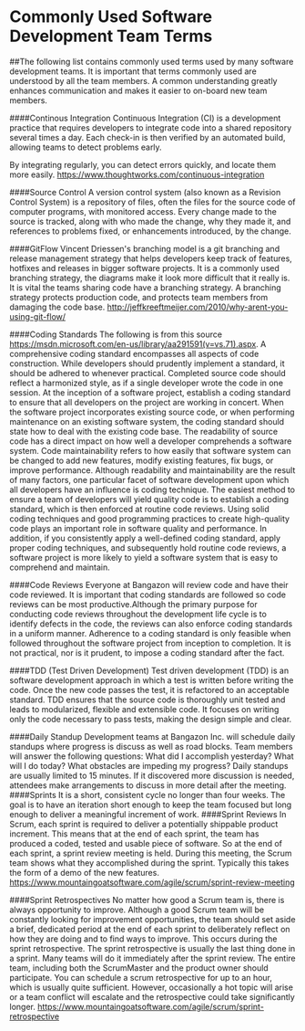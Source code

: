 # Commonly Used Software Development Team Terms

##The following list contains commonly used terms used by many software development teams. It is important that terms commonly used are understood by
all the team members. A common understanding greatly enhances communication and makes it easier to on-board new team members. 

####Continous Integration
Continuous Integration (CI) is a development practice that requires developers to integrate code into a shared repository several times a day. Each check-in is then verified by an automated build, allowing teams to detect problems early.

By integrating regularly, you can detect errors quickly, and locate them more easily. https://www.thoughtworks.com/continuous-integration

####Source Control
A version control system (also known as a Revision Control System) is a repository of files, often the files for the source code of computer programs, with monitored access. Every change made to the source is tracked, along with who made the change, why they made it, and references to problems fixed, or enhancements introduced, by the change.

####GitFlow
Vincent Driessen's branching model is a git branching and release management strategy that helps developers keep track of features,
hotfixes and releases in bigger software projects. It is a commonly used branching strategy, the diagrams make it look more difficult 
that it really is. It is vital the teams sharing code have a branching strategy. A branching strategy protects production code, and protects team
members from damaging the code base. http://jeffkreeftmeijer.com/2010/why-arent-you-using-git-flow/

####Coding Standards
The following is from this source https://msdn.microsoft.com/en-us/library/aa291591(v=vs.71).aspx. A comprehensive coding standard encompasses all aspects of code construction. While developers should prudently implement a standard, it should be adhered to whenever practical. Completed source code should reflect a harmonized style, as if a single developer wrote the code in one session. At the inception of a software project, establish a coding standard to ensure that all developers on the project are working in concert. When the software project incorporates existing source code, or when performing maintenance on an existing software system, the coding standard should state how to deal with the existing code base.
The readability of source code has a direct impact on how well a developer comprehends a software system. Code maintainability refers to how easily that software system can be changed to add new features, modify existing features, fix bugs, or improve performance. Although readability and maintainability are the result of many factors, one particular facet of software development upon which all developers have an influence is coding technique. The easiest method to ensure a team of developers will yield quality code is to establish a coding standard, which is then enforced at routine code reviews.
Using solid coding techniques and good programming practices to create high-quality code plays an important role in software quality and performance. In addition, if you consistently apply a well-defined coding standard, apply proper coding techniques, and subsequently hold routine code reviews, a software project is more likely to yield a software system that is easy to comprehend and maintain.

####Code Reviews
Everyone at Bangazon will review code and have their code reviewed. It is important that coding standards are followed so code reviews can be most productive.Although the primary purpose for conducting code reviews throughout the development life cycle is to identify defects in the code, the reviews can also enforce coding standards in a uniform manner. Adherence to a coding standard is only feasible when followed throughout the software project from inception to completion. It is not practical, nor is it prudent, to impose a coding standard after the fact. 

####TDD (Test Driven Development)
Test driven development (TDD) is an software development approach in which a test is written before writing the code. Once the new code passes the test, it is refactored to an acceptable standard.
TDD ensures that the source code is thoroughly unit tested and leads to modularized, flexible and extensible code. It focuses on writing only the code necessary to pass tests, making the design simple and clear.

####Daily Standup
Development teams at Bangazon Inc. will schedule daily standups where progress is discuss as well as road blocks. Team members will answer the following questions:
 What did I accomplish yesterday?
 What will I do today?
 What obstacles are impeding my progress?
 Daily standups are usually limited to 15 minutes. If it discovered more discussion is needed, attendees make arrangements to discuss in more detail after the meeting.
####Sprints
 It is a short, consistent cycle no longer than four weeks. The goal is to have an iteration short enough to keep the team focused but long enough to deliver a meaningful increment of work.
####Sprint Reviews
In Scrum, each sprint is required to deliver a potentially shippable product increment. This means that at the end of each sprint, the team has produced a coded, tested and usable piece of software.
So at the end of each sprint, a sprint review meeting is held. During this meeting, the Scrum team shows what they accomplished during the sprint. Typically this takes the form of a demo of the new features.
https://www.mountaingoatsoftware.com/agile/scrum/sprint-review-meeting

####Sprint Retrospectives
No matter how good a Scrum team is, there is always opportunity to improve. Although a good Scrum team will be constantly looking for improvement opportunities, the team should set aside a brief, dedicated period at the end of each sprint to deliberately reflect on how they are doing and to find ways to improve. This occurs during the sprint retrospective.
The sprint retrospective is usually the last thing done in a sprint. Many teams will do it immediately after the sprint review. The entire team, including both the ScrumMaster and the product owner should participate. You can schedule a scrum retrospective for up to an hour, which is usually quite sufficient. However, occasionally a hot topic will arise or a team conflict will escalate and the retrospective could take significantly longer.
https://www.mountaingoatsoftware.com/agile/scrum/sprint-retrospective



 
 


